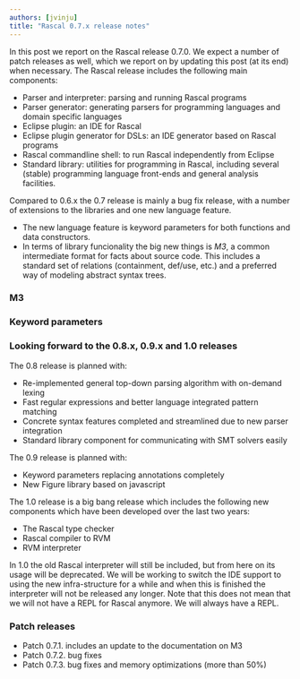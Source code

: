 ```yaml
---
authors: [jvinju]
title: "Rascal 0.7.x release notes"
---
```


In this post we report on the Rascal release 0.7.0. We expect a number of patch releases as well, which we report on by updating this post (at its end) when necessary. The Rascal release includes the following main components:

* Parser and interpreter: parsing and running Rascal programs
* Parser generator: generating parsers for programming languages and domain specific languages
* Eclipse plugin: an IDE for Rascal
* Eclipse plugin generator for DSLs: an IDE generator based on Rascal programs
* Rascal commandline shell: to run Rascal independently from Eclipse
* Standard library: utilities for programming in Rascal, including several (stable) programming language front-ends and general analysis facilities.

Compared to 0.6.x the 0.7 release is mainly a bug fix release, with a number of extensions to the libraries and one new language feature. 

* The new language feature is keyword parameters for both functions and data constructors. 
* In terms of library funcionality the big new things is *M3*, a common intermediate format for facts about source code. This includes a standard set of relations (containment, def/use, etc.) and a preferred way of modeling abstract syntax trees.

### M3

### Keyword parameters

### Looking forward to the 0.8.x, 0.9.x and 1.0 releases

The 0.8 release is planned with:

* Re-implemented general top-down parsing algorithm with on-demand lexing
* Fast regular expressions and better language integrated pattern matching
* Concrete syntax features completed and streamlined due to new parser integration
* Standard library component for communicating with SMT solvers easily

The 0.9 release is planned with:

* Keyword parameters replacing annotations completely
* New Figure library based on javascript

The 1.0 release is a big bang release which includes the following new components which have been developed over the last two years:

* The Rascal type checker
* Rascal compiler to RVM
* RVM interpreter

In 1.0 the old Rascal interpreter will still be included, but from here on its usage will be deprecated. We will be working to switch the IDE support to using the new infra-structure for a while and when this is finished the interpreter will not be released any longer. Note that this does not mean that we will not have a REPL for Rascal anymore. We will always have a REPL.

### Patch releases

* Patch 0.7.1. includes an update to the documentation on M3
* Patch 0.7.2. bug fixes
* Patch 0.7.3. bug fixes and memory optimizations (more than 50%)